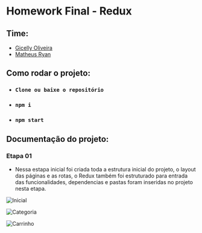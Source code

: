 # Homework Final - Redux

## Time:
- <a href="https://github.com/gihcelly">Gicelly Oliveira</a><br>
- <a href="https://github.com/matxd">Matheus Ryan</a>

## Como rodar o projeto:
- ### `Clone ou baixe o repositório`
- ### `npm i`
- ### `npm start`

## Documentação do projeto:

### Etapa 01
- Nessa estapa inicial foi criada toda a estrutura inicial do projeto, o layout das páginas e as rotas, o Redux também foi estruturado para entrada das funcionalidades, dependencias e pastas foram inseridas no projeto nesta etapa.

![Inicial](https://i.imgur.com/dJ6OcCP.png)

![Categoria](https://i.imgur.com/wiPFndF.png)

![Carrinho](https://i.imgur.com/I3Vvq9F.png)